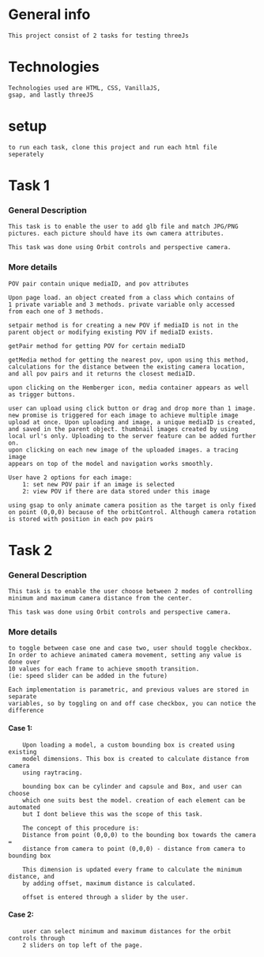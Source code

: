# General info 
    This project consist of 2 tasks for testing threeJs 

# Technologies
    Technologies used are HTML, CSS, VanillaJS,
    gsap, and lastly threeJS

# setup
    to run each task, clone this project and run each html file 
    seperately

# Task 1 
### General Description
    This task is to enable the user to add glb file and match JPG/PNG
    pictures. each picture should have its own camera attributes.

    This task was done using Orbit controls and perspective camera.
### More details
    POV pair contain unique mediaID, and pov attributes

    Upon page load. an object created from a class which contains of 
    1 private variable and 3 methods. private variable only accessed 
    from each one of 3 methods.  

    setpair method is for creating a new POV if mediaID is not in the 
    parent object or modifying existing POV if mediaID exists.

    getPair method for getting POV for certain mediaID

    getMedia method for getting the nearest pov, upon using this method,
    calculations for the distance between the existing camera location, 
    and all pov pairs and it returns the closest mediaID.

    upon clicking on the Hemberger icon, media container appears as well
    as trigger buttons.

    user can upload using click button or drag and drop more than 1 image.
    new promise is triggered for each image to achieve multiple image 
    upload at once. Upon uploading and image, a unique mediaID is created,
    and saved in the parent object. thumbnail images created by using
    local url's only. Uploading to the server feature can be added further on.
    upon clicking on each new image of the uploaded images. a tracing image
    appears on top of the model and navigation works smoothly.

    User have 2 options for each image: 
        1: set new POV pair if an image is selected
        2: view POV if there are data stored under this image

    using gsap to only animate camera position as the target is only fixed
    on point (0,0,0) because of the orbitControl. Although camera rotation
    is stored with position in each pov pairs

# Task 2 
### General Description

    This task is to enable the user choose between 2 modes of controlling
    minimum and maximum camera distance from the center.

    This task was done using Orbit controls and perspective camera.

### More details
    to toggle between case one and case two, user should toggle checkbox.
    In order to achieve animated camera movement, setting any value is done over 
    10 values for each frame to achieve smooth transition. 
    (ie: speed slider can be added in the future)

    Each implementation is parametric, and previous values are stored in separate 
    variables, so by toggling on and off case checkbox, you can notice the difference
#### Case 1:
        Upon loading a model, a custom bounding box is created using existing
        model dimensions. This box is created to calculate distance from camera
        using raytracing. 

        bounding box can be cylinder and capsule and Box, and user can choose
        which one suits best the model. creation of each element can be automated
        but I dont believe this was the scope of this task. 

        The concept of this procedure is:
        Distance from point (0,0,0) to the bounding box towards the camera =
        distance from camera to point (0,0,0) - distance from camera to bounding box

        This dimension is updated every frame to calculate the minimum distance, and
        by adding offset, maximum distance is calculated.

        offset is entered through a slider by the user.

#### Case 2: 
        user can select minimum and maximum distances for the orbit controls through
        2 sliders on top left of the page.


